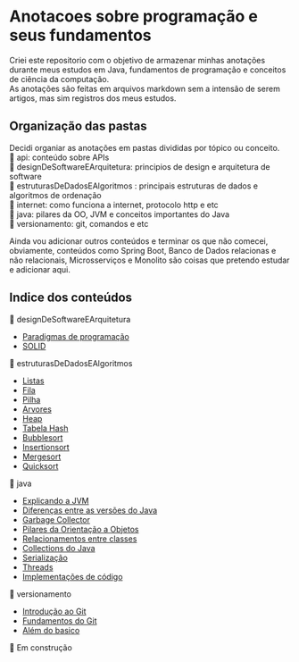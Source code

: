 # Anotacoes sobre programação e seus fundamentos
Criei este repositorio com o objetivo de armazenar minhas anotações durante meus estudos em Java, fundamentos de programação e conceitos de ciência da computação.
<br>
As anotações são feitas em arquivos markdown sem a intensão de serem artigos, mas sim registros dos meus estudos.

## Organização das pastas
Decidi organiar as anotações em pastas divididas por tópico ou conceito.
<br>
:file_folder: api: conteúdo sobre APIs
<br>
:file_folder: designDeSoftwareEArquitetura: principios de design e arquitetura de software
<br>
:file_folder: estruturasDeDadosEAlgoritmos : principais estruturas de dados e algoritmos de ordenação
<br>
:file_folder: internet: como funciona a internet, protocolo http e etc
<br>
:file_folder: java: pilares da OO, JVM e conceitos importantes do Java
<br>
:file_folder: versionamento: git, comandos e etc

Ainda vou adicionar outros conteúdos e terminar os que não comecei, obviamente, conteúdos como Spring Boot, Banco de Dados relacionas e não relacionais, Microsserviços e Monolito são coisas que pretendo estudar e adicionar aqui.

## Indice dos conteúdos
:file_folder: designDeSoftwareEArquitetura
- [Paradigmas de programação](designDeSoftwareEArquitetura/paradigmasDeProgramacao.md)
- [SOLID](designDeSoftwareEArquitetura/solid.md)

:file_folder: estruturasDeDadosEAlgoritmos
- [Listas](estruturasDeDadosEAlgoritmos/listas.md)
- [Fila](estruturasDeDadosEAlgoritmos/fila.md)
- [Pilha](estruturasDeDadosEAlgoritmos/pilha.md)
- [Arvores](estruturasDeDadosEAlgoritmos/Arvores.md)
- [Heap](estruturasDeDadosEAlgoritmos/heap.md)
- [Tabela Hash](estruturasDeDadosEAlgoritmos/tabelaDeDispersao.md)
- [Bubblesort](estruturasDeDadosEAlgoritmos/algoritmosDeOrdenacao/bubbleSort.md)
- [Insertionsort](estruturasDeDadosEAlgoritmos/algoritmosDeOrdenacao/insertonSort.md)
- [Mergesort](estruturasDeDadosEAlgoritmos/algoritmosDeOrdenacao/mergeSort.md)
- [Quicksort](estruturasDeDadosEAlgoritmos/algoritmosDeOrdenacao/quickSort.md)

:file_folder: java
- [Explicando a JVM](java/explicandoJVM.md)
- [Diferenças entre as versões do Java](java/diferencasEntreVersoesJava.md)
- [Garbage Collector](java/garbageCollector.md)
- [Pilares da Orientação a Objetos](java/pilaresDaOrientacaoAObjetos.md)
- [Relacionamentos entre classes](java/relacionamentosEmOO.md)
- [Collections do Java](java/collectionsJava.md)
- [Serialização](java/serialization.md)
- [Threads](java/threads.md)
- [Implementações de código](java/implementacoes/)

:file_folder: versionamento
- [Introdução ao Git](versionamento/introducaoAoGit.md)
- [Fundamentos do Git](versionamento/fundamentosDoGit.md)
- [Além do basico](versionamento/gitAlemDoBasico.md)

:construction: Em construção

